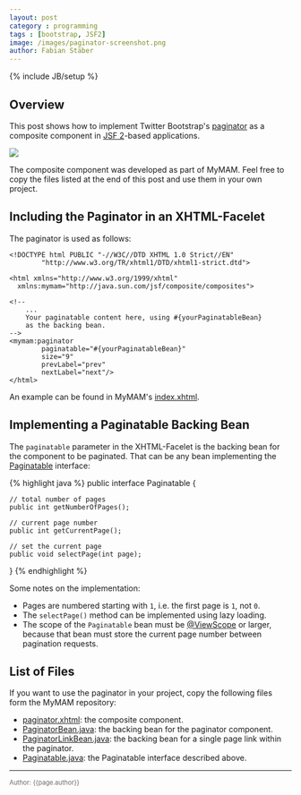 ```yaml
---
layout: post
category : programming
tags : [bootstrap, JSF2]
image: /images/paginator-screenshot.png
author: Fabian Stäber
---
```

{% include JB/setup %}

Overview
--------

This post shows how to implement Twitter Bootstrap's
[paginator](http://twitter.github.com/bootstrap/components.html#pagination)
as a composite component in
[JSF 2](http://docs.oracle.com/javaee/6/tutorial/doc/bnaph.html)-based applications.

<img src="{{page.image}}"/>

The composite component was developed as part of MyMAM.
Feel free to copy the files listed at the end of this post
and use them in your own project.

Including the Paginator in an XHTML-Facelet
-------------------------------------------

The paginator is used as follows:

    <!DOCTYPE html PUBLIC "-//W3C//DTD XHTML 1.0 Strict//EN"
            "http://www.w3.org/TR/xhtml1/DTD/xhtml1-strict.dtd">

    <html xmlns="http://www.w3.org/1999/xhtml"
      xmlns:mymam="http://java.sun.com/jsf/composite/composites">

    <!--
        ...
        Your paginatable content here, using #{yourPaginatableBean}
        as the backing bean.
    -->
    <mymam:paginator
            paginatable="#{yourPaginatableBean}"
            size="9"
            prevLabel="prev"
            nextLabel="next"/>
    </html>

An example can be found in MyMAM's [index.xhtml](https://github.com/mymam/mymam/blob/master/mymam-server/src/main/webapp/index.bootstrap.xhtml).

Implementing a Paginatable Backing Bean
---------------------------------------

The `paginatable` parameter in the XHTML-Facelet is the backing bean for the component to be paginated.
That can be any bean implementing the 
[Paginatable](https://github.com/mymam/mymam/blob/master/mymam-server/src/main/java/net/mymam/controller/Paginatable.java)
interface:

{% highlight java %}
public interface Paginatable {

    // total number of pages
    public int getNumberOfPages();

    // current page number
    public int getCurrentPage();

    // set the current page
    public void selectPage(int page);
}
{% endhighlight %}

Some notes on the implementation:

- Pages are numbered starting with `1`, i.e. the first page is `1`, not `0`.
- The `selectPage()` method can be implemented using lazy loading.
- The scope of the `Paginatable` bean must be
  [@ViewScope](http://docs.oracle.com/javaee/6/api/javax/faces/bean/ViewScoped.html)
  or larger, because that bean must store the current page number between pagination requests.

List of Files
-------------

If you want to use the paginator in your project, copy the following files form the MyMAM repository:

- [paginator.xhtml](https://github.com/mymam/mymam/blob/master/mymam-server/src/main/webapp/resources/composites/paginator.xhtml):
  the composite component.
- [PaginatorBean.java](https://github.com/mymam/mymam/blob/master/mymam-server/src/main/java/net/mymam/controller/PaginatorBean.java):
  the backing bean for the paginator component.
- [PaginatorLinkBean.java](https://github.com/mymam/mymam/blob/master/mymam-server/src/main/java/net/mymam/controller/PaginatorLinkBean.java):
  the backing bean for a single page link within the paginator.
- [Paginatable.java](https://github.com/mymam/mymam/blob/master/mymam-server/src/main/java/net/mymam/controller/Paginatable.java):
  the Paginatable interface described above.

<hr/>
<span style="font-size: 0.8em; color: #696969;">Author: {{page.author}}</span>
